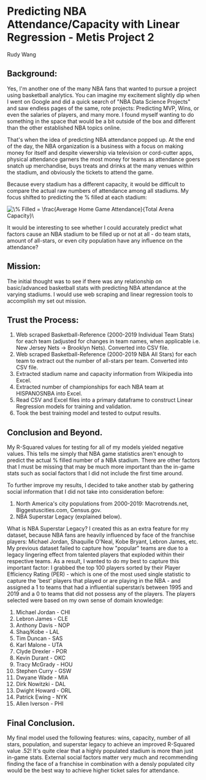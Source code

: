 # Predicting NBA Attendance/Capacity with Linear Regression - Metis Project 2
Rudy Wang

## Background:

Yes, I'm another one of the many NBA fans that wanted to pursue a project using basketball analytics. You can imagine my excitement slightly dip when I went on Google and did a quick search of "NBA Data Science Projects" and saw endless pages of the same, rote projects: Predicting MVP, Wins, or even the salaries of players, and many more. I found myself wanting to do something in the space that would be a bit outside of the box and different than the other established NBA topics online.

That's when the idea of predicting NBA attendance popped up. At the end of the day, the NBA organization is a business with a focus on making money for itself and despite viewership via television or cord-cutter apps, physical attendance garners the most money for teams as attendance goers snatch up merchandise, buys treats and drinks at the many venues within the stadium, and obviously the tickets to attend the game. 

Because every stadium has a different capacity, it would be difficult to compare the actual raw numbers of attendance among all stadiums. My focus shifted to predicting the % filled at each stadium:

<img src="https://latex.codecogs.com/gif.latex?\%&space;Filled&space;=&space;\frac{Average&space;Home&space;Game&space;Attendance}{Total&space;Arena&space;Capacity}\" title="\% Filled = \frac{Average Home Game Attendance}{Total Arena Capacity}\" />

It would be interesting to see whether I could accurately predict what factors cause an NBA stadium to be filled up or not at all - do team stats, amount of all-stars, or even city population have any influence on the attendance?

## Mission:

The initial thought was to see if there was any relationship on basic/advanced basketball stats with predicting NBA attendance at the varying stadiums. I would use web scraping and linear regression tools to accomplish my set out mission.

## Trust the Process:

1. Web scraped Basketball-Reference (2000-2019 Individual Team Stats) for each team (adjusted for changes in team names, when applicable i.e. New Jersey Nets -> Brooklyn Nets). Converted into CSV file.
2. Web scraped Basketball-Reference (2000-2019 NBA All Stars) for each team to extract out the number of all-stars per team. Converted into CSV file.
3. Extracted stadium name and capacity information from Wikipedia into Excel.
4. Extracted number of championships for each NBA team at HISPANOSNBA into Excel. 
5. Read CSV and Excel files into a primary dataframe to construct Linear Regression models for training and validation.
6. Took the best training model and tested to output results.

## Conclusion and Beyond.

My R-Squared values for testing for all of my models yielded negative values. This tells me simply that NBA game statistics aren't enough to predict the actual % filled number of a NBA stadium. There are other factors that I must be missing that may be much more important than the in-game stats such as social factors that I did not include the first time around. 

To further improve my results, I decided to take another stab by gathering social information that I did not take into consideration before:

1. North America's city populations from 2000-2019: Macrotrends.net, Biggestuscities.com, Census.gov.
2. NBA Superstar Legacy (explained below).

What is NBA Superstar Legacy? I created this as an extra feature for my dataset, because NBA fans are heavily influenced by face of the franchise players: Michael Jordan, Shaquille O'Neal, Kobe Bryant, Lebron James, etc. My previous dataset failed to capture how "popular" teams are due to a legacy lingering effect from talented players that exploded within their respective teams. As a result, I wanted to do my best to capture this important factor: I grabbed the top 100 players sorted by their Player Efficiency Rating (PER) - which is one of the most used single statistic to capture the 'best' players that played or are playing in the NBA - and assigned a 1 to teams that had a influential superstar/s between 1995 and 2019 and a 0 to teams that did not possess any of the players. The players selected were based on my own sense of domain knowledge:

1. Michael Jordan - CHI
2. Lebron James - CLE
3. Anthony Davis - NOP
4. Shaq/Kobe - LAL
5. Tim Duncan - SAS
6. Karl Malone - UTA
7. Clyde Drexler - POR
8. Kevin Durant - OKC
9. Tracy McGrady - HOU
10. Stephen Curry - GSW
11. Dwyane Wade - MIA
12. Dirk Nowitzki - DAL
13. Dwight Howard - ORL
14. Patrick Ewing - NYK
15. Allen Iverson - PHI

## Final Conclusion.

My final model used the following features: wins, capacity, number of all stars, population, and superstar legacy to achieve an improved R-Squared value .52! It's quite clear that a highly populated stadium is more than just in-game stats. External social factors matter very much and recommending finding the face of a franchise in combination with a densly populated city would be the best way to achieve higher ticket sales for attendance.




